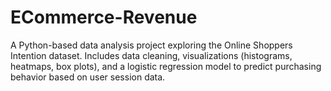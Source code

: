 # ECommerce-Revenue
A Python-based data analysis project exploring the Online Shoppers Intention dataset. Includes data cleaning, visualizations (histograms, heatmaps, box plots), and a logistic regression model to predict purchasing behavior based on user session data.
